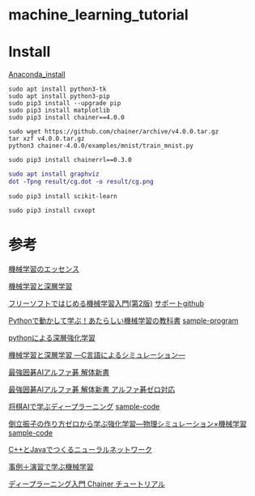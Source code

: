 # machine_learning_tutorial

# Install

[Anaconda_install](https://www.anaconda.com/distribution/#download-section)

```Chainer install
sudo apt install python3-tk
sudo apt install python3-pip
sudo pip3 install --upgrade pip
sudo pip3 install matplotlib
sudo pip3 install chainer==4.0.0

sudo wget https://github.com/chainer/archive/v4.0.0.tar.gz
tar xzf v4.0.0.tar.gz
python3 chainer-4.0.0/examples/mnist/train_mnist.py
```

```ChainerRL install
sudo pip3 install chainerrl==0.3.0
```

```dot cmd
sudo apt install graphviz
dot -Tpng result/cg.dot -o result/cg.png
```

```scikit-learn install
sudo pip3 install scikit-learn
```

```cvxopt install
sudo pip3 install cvxopt
```

# 参考

[機械学習のエッセンス](https://www.sbcr.jp/products/4797393965.html)

[機械学習と深層学習](https://www.ohmsha.co.jp/book/9784274222269)

[フリーソフトではじめる機械学習入門(第2版)](https://www.morikita.co.jp/books/book/3274)
[サポートgithub](https://github.com/MasahiroAraki/MachineLearning)

[Pythonで動かして学ぶ！あたらしい機械学習の教科書](https://www.shoeisha.co.jp/book/detail/9784798144986)
[sample-program](https://www.shoeisha.co.jp/book/download/9784798144986/detail)

[pythonによる深層強化学習](https://www.ohmsha.co.jp/book/9784274222535/)

[機械学習と深層学習 ―C言語によるシミュレーション―](https://shop.ohmsha.co.jp/shopdetail/000000004615/)

[最強囲碁AIアルファ碁 解体新書](https://www.shoeisha.co.jp/book/detail/9784798152561)

[最強囲碁AIアルファ碁 解体新書 アルファ碁ゼロ対応](https://www.shoeisha.co.jp/book/detail/9784798157771)

[将棋AIで学ぶディープラーニング](https://book.mynavi.jp/ec/products/detail/id=88752)
[sample-code](https://github.com/TadaoYamaoka/python-dlshogi)

[倒立振子の作り方ゼロから学ぶ強化学習―物理シミュレーション×機械学習](http://www.natural-science.or.jp/article/20190124093733.php)
[sample-code](http://cutt.jp/books/978-4-87783-440-1/sample.zip)

[C++とJavaでつくるニューラルネットワーク](https://www.personal-media.co.jp/book/comp/247.html)

[事例＋演習で学ぶ機械学習](https://www.morikita.co.jp/books/book/2876)

[ディープラーニング入門 Chainer チュートリアル](https://tutorials.chainer.org/ja/index.html)
